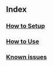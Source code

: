 ## Index
### [How to Setup](https://github.com/yuk7/ArchWSL/wiki/How-to-Setup)
### [How to Use](https://github.com/yuk7/ArchWSL/wiki/How-to-Use(for-Installed-Instance))
### [Known issues](https://github.com/yuk7/ArchWSL/wiki/Known-issues)
